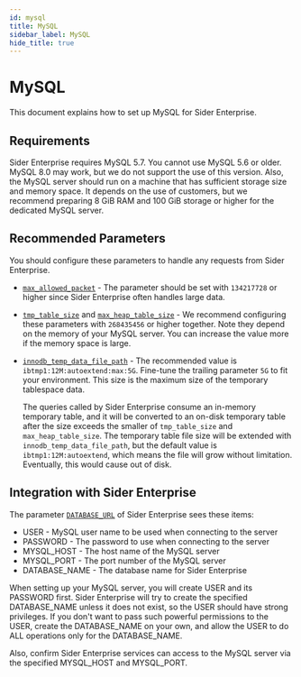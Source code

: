 ```yaml
---
id: mysql
title: MySQL
sidebar_label: MySQL
hide_title: true
---
```


# MySQL

This document explains how to set up MySQL for Sider Enterprise.

## Requirements

Sider Enterprise requires MySQL 5.7. You cannot use MySQL 5.6 or older. MySQL 8.0 may work, but we do not support the use of this version. Also, the MySQL server should run on a machine that has sufficient storage size and memory space. It depends on the use of customers, but we recommend preparing 8 GiB RAM and 100 GiB storage or higher for the dedicated MySQL server.

## Recommended Parameters

You should configure these parameters to handle any requests from Sider Enterprise.

- [`max_allowed_packet`](https://dev.mysql.com/doc/refman/5.7/en/server-system-variables.html#sysvar_max_allowed_packet) - The parameter should be set with `134217728` or higher since Sider Enterprise often handles large data.

- [`tmp_table_size`](https://dev.mysql.com/doc/refman/5.7/en/server-system-variables.html#sysvar_tmp_table_size) and [`max_heap_table_size`](https://dev.mysql.com/doc/refman/5.7/en/server-system-variables.html#sysvar_max_heap_table_size) - We recommend configuring these parameters with `268435456` or higher together. Note they depend on the memory of your MySQL server. You can increase the value more if the memory space is large.

- [`innodb_temp_data_file_path`](https://dev.mysql.com/doc/refman/5.7/en/innodb-parameters.html#sysvar_innodb_temp_data_file_path) - The recommended value is `ibtmp1:12M:autoextend:max:5G`. Fine-tune the trailing parameter `5G` to fit your environment. This size is the maximum size of the temporary tablespace data.

  The queries called by Sider Enterprise consume an in-memory temporary table, and it will be converted to an on-disk temporary table after the size exceeds the smaller of `tmp_table_size` and `max_heap_table_size`. The temporary table file size will be extended with `innodb_temp_data_file_path`, but the default value is `ibtmp1:12M:autoextend`, which means the file will grow without limitation. Eventually, this would cause out of disk.

## Integration with Sider Enterprise

The parameter [`DATABASE_URL`](./config.md) of Sider Enterprise sees these items:

- USER - MySQL user name to be used when connecting to the server
- PASSWORD - The password to use when connecting to the server
- MYSQL_HOST - The host name of the MySQL server
- MYSQL_PORT - The port number of the MySQL server
- DATABASE_NAME - The database name for Sider Enterprise

When setting up your MySQL server, you will create USER and its PASSWORD first. Sider Enterprise will try to create the specified DATABASE_NAME unless it does not exist, so the USER should have strong privileges. If you don't want to pass such powerful permissions to the USER, create the DATABASE_NAME on your own, and allow the USER to do ALL operations only for the DATABASE_NAME.

Also, confirm Sider Enterprise services can access to the MySQL server via the specified MYSQL_HOST and MYSQL_PORT.
